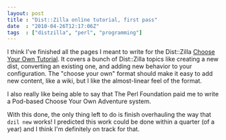 ```yaml
---
layout: post
title : "Dist::Zilla online tutorial, first pass"
date  : "2010-04-26T12:17:06Z"
tags  : ["distzilla", "perl", "programming"]
---
```

I think I've finished all the pages I meant to write for the Dist::Zilla
[Choose Your Own Tutorial](http://dzil.org/tutorial/start.html).  It covers a
bunch of Dist::Zilla topics like creating a new dist, converting an existing
one, and adding new behavior to your configuration.  The "choose your own"
format should make it easy to add new content, like a wiki, but I like the
almost-linear feel of the format.

I also really like being able to say that The Perl Foundation paid me to write
a Pod-based Choose Your Own Adventure system.

With this done, the only thing left to do is finish overhauling the way that
`dzil new` works!  I predicted this work could be done within a quarter (of a
year) and I think I'm definitely on track for that.

